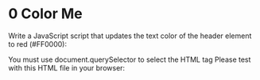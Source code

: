 # 0 Color Me
Write a JavaScript script that updates the text color of the header element to red (#FF0000):

You must use document.querySelector to select the HTML tag
Please test with this HTML file in your browser: